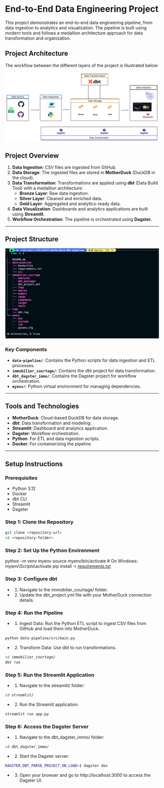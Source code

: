 # End-to-End Data Engineering Project

This project demonstrates an end-to-end data engineering pipeline, from data ingestion to analytics and visualization. The pipeline is built using modern tools and follows a medallion architecture approach for data transformation and organization.

## Project Architecture

The workflow between the different layers of the project is illustrated below:

![Project Architecture](images/project-architecture.jpeg "Project Architecture")

## Project Overview

1. **Data Ingestion**: CSV files are ingested from GitHub.
2. **Data Storage**: The ingested files are stored in **MotherDuck** (DuckDB in the cloud).
3. **Data Transformation**: Transformations are applied using **dbt** (Data Build Tool) with a medallion architecture:
   - **Bronze Layer**: Raw data ingestion.
   - **Silver Layer**: Cleaned and enriched data.
   - **Gold Layer**: Aggregated and analytics-ready data.
4. **Data Visualization**: Dashboards and analytics applications are built using **Streamlit**.
5. **Workflow Orchestration**: The pipeline is orchestrated using **Dagster**.

---

## Project Structure

![Pipeline Architecture](images/project-structure.png "Project Structure")

### Key Components

- **`data-pipeline/`**: Contains the Python scripts for data ingestion and ETL processes.
- **`immobilier_courtage/`**: Contains the dbt project for data transformation.
- **`dbt_dagster_immo/`**: Contains the Dagster project for workflow orchestration.
- **`myenv/`**: Python virtual environment for managing dependencies.


---

## Tools and Technologies

- **MotherDuck**: Cloud-based DuckDB for data storage.
- **dbt**: Data transformation and modeling.
- **Streamlit**: Dashboard and analytics application.
- **Dagster**: Workflow orchestration.
- **Python**: For ETL and data ingestion scripts.
- **Docker**: For containerizing the pipeline.

---

## Setup Instructions

### Prerequisites

- Python 3.12
- Docker
- dbt CLI
- Streamlit
- Dagster

### Step 1: Clone the Repository

```bash
git clone <repository-url>
cd <repository-folder>
```

### Step 2: Set Up the Python Environment

python -m venv myenv
source myenv/bin/activate  # On Windows: myenv\Scripts\activate
pip install -r [requirements.txt](http://_vscodecontentref_/1)

### Step 3: Configure dbt

- 1. Navigate to the immobilier_courtage/ folder.
- 2. Update the dbt_project.yml file with your MotherDuck connection details.

### Step 4: Run the Pipeline

- 1. Ingest Data: Run the Python ETL script to ingest CSV files from GitHub and load them into MotherDuck.
```bash 
python data-pipeline/src/main.py 
```

- 2. Transform Data: Use dbt to run transformations.

```bash
cd immobilier_courtage/
dbt run
```

### Step 5: Run the Streamlit Application

- 1. Navigate to the streamlit/ folder:
```bash 
cd streamlit/
```

- 2. Run the Streamlit application:
```bash 
streamlit run app.py
```

### Step 6: Access the Dagster Server

- 1. Navigate to the dbt_dagster_immo/ folder:
```bash 
cd dbt_dagster_immo/
```

- 2. Start the Dagster server:
```bash 
DAGSTER_DBT_PARSE_PROJECT_ON_LOAD=1 dagster dev  
```
- 3. Open your browser and go to http://localhost:3000 to access the Dagster UI.